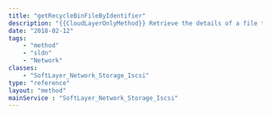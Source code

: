 ```yaml
---
title: "getRecycleBinFileByIdentifier"
description: "{{CloudLayerOnlyMethod}} Retrieve the details of a file that is pending deletion in a Storage account's a recycle bin. "
date: "2018-02-12"
tags:
    - "method"
    - "sldn"
    - "Network"
classes:
    - "SoftLayer_Network_Storage_Iscsi"
type: "reference"
layout: "method"
mainService : "SoftLayer_Network_Storage_Iscsi"
---
```

